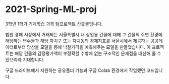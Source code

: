 # 2021-Spring-ML-proj

3학년 1학기 기계학습 과목 텀프로젝트 산출물입니다.

법원 경매 시장에서 거래되는 서울특별시 내 상업용 건물에 대해 그 건물의 주변 환경에 해당하는 변수들과 해당 자치구 또는 자치동의 경제지표를 서울시에서 제공하는 공공데이터로부터 앙상블 모델을 통해 낙찰가격을 예측해주는 모델을 만들었습니다. 이 프로젝트는 해당 건물의 감정평가액이 부정확할 수밖에 없는 구조적인 문제점을 대신해 줄 수 있으리라 기대합니다.

구글 드라이브에서 지원하는 공유폴더 기능과 구글 Colab 환경에서 작업했던 코드입니다.
